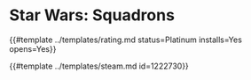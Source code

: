 # Star Wars: Squadrons
<!-- script:Aliases [
    "Star Wars Squadrons"
] -->

{{#template ../templates/rating.md status=Platinum installs=Yes opens=Yes}}

{{#template ../templates/steam.md id=1222730}}
